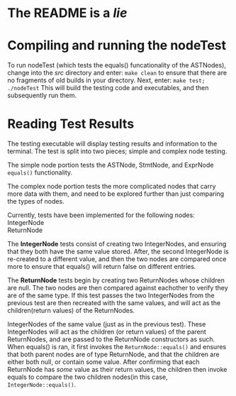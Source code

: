 # The README is a *lie*

# Compiling and running the nodeTest
To run nodeTest (which tests the equals() funcationality of the ASTNodes), change into the _src_ directory and enter:
`make clean`
to ensure that there are no fragments of old builds in your directory. Next, enter:
`make test; ./nodeTest`
This will build the testing code and executables, and then subsequently run them.

# Reading Test Results
The testing executable will display testing results and information to the terminal.
The test is split into two pieces; simple and complex node testing.

The simple node portion tests the ASTNode, StmtNode, and ExprNode `equals()` functionality.

The complex node portion tests the more complicated nodes that carry more data with them, and 
need to be explored further than just comparing the types of nodes.

Currently, tests have been implemented for the following nodes:     
IntegerNode     
ReturnNode      

The **IntegerNode** tests consist of creating two IntegerNodes, and ensuring that they both have the same value stored. After,
the second IntegerNode is re-created to a different value, and then the two nodes are compared once more to ensure that equals()
will return false on different entries.

The **ReturnNode** tests begin by creating two ReturnNodes whose children are null. The two nodes are then compared against eachother to
verify they are of the same type. If this test passes the two IntegerNodes from the previous test are then recreated with the same values,
and will act as the children(return values) of the ReturnNodes. 

IntegerNodes of the same value (just as in the previous test). These IntegerNodes will act as the children (or return values) of the parent
ReturnNodes, and are passed to the ReturnNode constructors as such. When equals() is ran, it first invokes the `ReturnNode::equals()` and 
ensures that both parent nodes are of type ReturnNode, and that the children are either both null, or contain some value. 
After confirming that each ReturnNode has *some* value as their return values, the children then invoke equals to compare the two children
nodes(in this case, `IntegerNode::equals()`.
